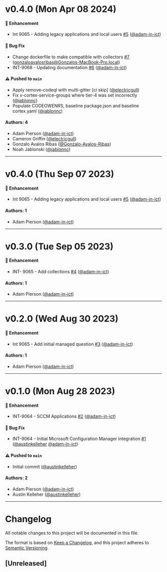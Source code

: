 # v0.4.0 (Mon Apr 08 2024)

#### 🚀 Enhancement

- Int 9065 - Adding legacy applications and local users [#5](https://github.com/JupiterOne/graph-microsoft-configuration-manager/pull/5) ([@adam-in-ict](https://github.com/adam-in-ict))

#### 🐛 Bug Fix

- Change dockerfile to make compatible with collectors [#7](https://github.com/JupiterOne/graph-microsoft-configuration-manager/pull/7) (gonzaloavalosribas@Gonzalos-MacBook-Pro.local)
- INT-9068 - Updating documentation [#6](https://github.com/JupiterOne/graph-microsoft-configuration-manager/pull/6) ([@adam-in-ict](https://github.com/adam-in-ict))

#### ⚠️ Pushed to `main`

- Apply remove-codeql with multi-gitter [ci skip] ([@electricgull](https://github.com/electricgull))
- Fix x-cortex-service-groups where tier-4 was set incorrectly ([@jablonnc](https://github.com/jablonnc))
- Populate CODEOWENRS, baseline package.json and baseline cortex.yaml ([@jablonnc](https://github.com/jablonnc))

#### Authors: 4

- Adam Pierson ([@adam-in-ict](https://github.com/adam-in-ict))
- Cameron Griffin ([@electricgull](https://github.com/electricgull))
- Gonzalo Avalos Ribas ([@Gonzalo-Avalos-Ribas](https://github.com/Gonzalo-Avalos-Ribas))
- Noah Jablonski ([@jablonnc](https://github.com/jablonnc))

---

# v0.4.0 (Thu Sep 07 2023)

#### 🚀 Enhancement

- Int 9065 - Adding legacy applications and local users [#5](https://github.com/JupiterOne/graph-microsoft-configuration-manager/pull/5) ([@adam-in-ict](https://github.com/adam-in-ict))

#### Authors: 1

- Adam Pierson ([@adam-in-ict](https://github.com/adam-in-ict))

---

# v0.3.0 (Tue Sep 05 2023)

#### 🚀 Enhancement

- INT- 9065 - Add collections [#4](https://github.com/JupiterOne/graph-microsoft-configuration-manager/pull/4) ([@adam-in-ict](https://github.com/adam-in-ict))

#### Authors: 1

- Adam Pierson ([@adam-in-ict](https://github.com/adam-in-ict))

---

# v0.2.0 (Wed Aug 30 2023)

#### 🚀 Enhancement

- Int 9065 - Add initial managed question [#3](https://github.com/JupiterOne/graph-microsoft-configuration-manager/pull/3) ([@adam-in-ict](https://github.com/adam-in-ict))

#### Authors: 1

- Adam Pierson ([@adam-in-ict](https://github.com/adam-in-ict))

---

# v0.1.0 (Mon Aug 28 2023)

#### 🚀 Enhancement

- INT-9064 - SCCM Applications [#2](https://github.com/JupiterOne/graph-microsoft-configuration-manager/pull/2) ([@adam-in-ict](https://github.com/adam-in-ict))

#### 🐛 Bug Fix

- INT-9064 - Initial Microsoft Configuration Manager integration [#1](https://github.com/JupiterOne/graph-microsoft-configuration-manager/pull/1) ([@austinkelleher](https://github.com/austinkelleher) [@adam-in-ict](https://github.com/adam-in-ict))

#### ⚠️ Pushed to `main`

- Initial commit ([@austinkelleher](https://github.com/austinkelleher))

#### Authors: 2

- Adam Pierson ([@adam-in-ict](https://github.com/adam-in-ict))
- Austin Kelleher ([@austinkelleher](https://github.com/austinkelleher))

---

# Changelog

All notable changes to this project will be documented in this file.

The format is based on [Keep a Changelog](https://keepachangelog.com/en/1.0.0/),
and this project adheres to
[Semantic Versioning](https://semver.org/spec/v2.0.0.html).

## [Unreleased]
